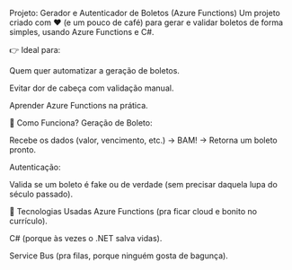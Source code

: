 Projeto: Gerador e Autenticador de Boletos (Azure Functions)
Um projeto criado com ♥ (e um pouco de café) para gerar e validar boletos de forma simples, usando Azure Functions e C#.

👉 Ideal para:

Quem quer automatizar a geração de boletos.

Evitar dor de cabeça com validação manual.

Aprender Azure Functions na prática.

🔧 Como Funciona?
Geração de Boleto:

Recebe os dados (valor, vencimento, etc.) → BAM! → Retorna um boleto pronto.

Autenticação:

Valida se um boleto é fake ou de verdade (sem precisar daquela lupa do século passado).

🚀 Tecnologias Usadas
Azure Functions (pra ficar cloud e bonito no currículo).

C# (porque às vezes o .NET salva vidas).

Service Bus (pra filas, porque ninguém gosta de bagunça).

